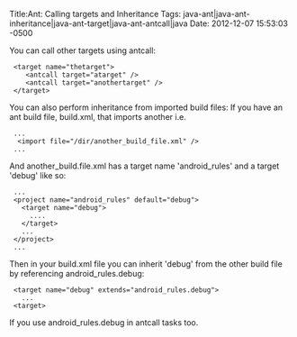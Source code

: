 Title:Ant: Calling targets and Inheritance
Tags: java-ant|java-ant-inheritance|java-ant-target|java-ant-antcall|java
Date: 2012-12-07 15:53:03 -0500 

You can call other targets using antcall:

     <target name="thetarget">
        <antcall target="atarget" />
        <antcall target="anothertarget" />
     </target>

You can also perform inheritance from imported build files: If you have an ant build file, build.xml, that imports another i.e.  

     ...
      <import file="/dir/another_build_file.xml" />
     ...

And another_build.file.xml has a target name 'android_rules' and a target 'debug' like so:

     ...
     <project name="android_rules" default="debug">
       <target name="debug">
         ....
       </target>
       ...
     </project>
     ...

Then in your build.xml file you can inherit 'debug' from the other build file by referencing android_rules.debug:

     <target name="debug" extends="android_rules.debug">
       ...
     <target>

If you use android_rules.debug in antcall tasks too.
